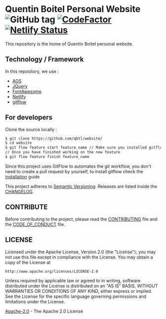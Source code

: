 # Quentin Boitel Personal Website ![GitHub tag](https://img.shields.io/github/v/tag/qbtl/website?include_prereleases&logo=github&labelColor=black&label=Version) [![CodeFactor](https://www.codefactor.io/repository/github/qbtl/website/badge/master)](https://www.codefactor.io/repository/github/qbtl/website/overview/master) [![Netlify Status](https://api.netlify.com/api/v1/badges/9430cb96-fdc0-4337-bb29-c6404834696d/deploy-status)](https://app.netlify.com/sites/quentinboitel/deploys)

This repository is the home of Quentin Boitel personal website.

## Technology / Framework

In this repository, we use :

* [AOS](https://github.com/michalsnik/aos/)
* [JQuery](https://www.jquery.com)
* [FontAwesome](https://origin.fontawesome.com)
* [Netlify](https://www.netlify.com)
* [gitflow](https://github.com/nvie/gitflow)

## For developers

Clone the source locally :

```sh
$ git clone https://github.com/qbtl/website/
$ cd website
$ git flow feature start feature_name // Make sure you installed gitflow first
// Once you have finished working on the new feature
$ git flow feature finish feature_name
```

Since this project uses GitFlow to automates the git workflow, you don't need to create a pull request by yourself, to install gitflow check the [installation](https://github.com/nvie/gitflow/wiki/Installation) guide

This project adheres to [Semantic Versioning](https://semver.org/spec/v2.0.0.html).
Releases are listed inside the [CHANGELOG](https://www.github.com/qbtl/website/blob/master/docs/CHANGELOG.md).

## CONTRIBUTE

Before contributing to the project, please read the [CONTRIBUTING](https://www.github.com/qbtl/website/blob/master/docs/CONTRIBUTING.md) file and the [CODE_OF_CONDUCT](https://www.github.com/qbtl/website/blob/master/docs/CODE_OF_CONDUCT.md) file.

## LICENSE

Licensed under the Apache License, Version 2.0 (the "License");
you may not use this file except in compliance with the License.
You may obtain a copy of the License at

`http://www.apache.org/licenses/LICENSE-2.0`

Unless required by applicable law or agreed to in writing, software
distributed under the License is distributed on an "AS IS" BASIS,
WITHOUT WARRANTIES OR CONDITIONS OF ANY KIND, either express or implied.
See the License for the specific language governing permissions and
limitations under the License.

[Apache-2.0](https://apache.org/licenses/LICENSE-2.0) - The Apache 2.0 License
